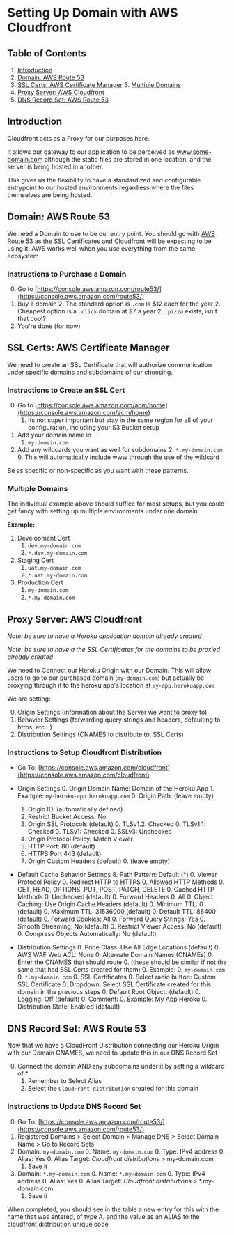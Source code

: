 # Setting Up Domain with AWS Cloudfront

## Table of Contents
1. [Introduction](#introduction)
2. [Domain: AWS Route 53](#domain)
3. [SSL Certs: AWS Certificate Manager](#ssl)
	3. [Multiple Domains](#ssl-multiple-domains)
4. [Proxy Server: AWS Cloudfront](#cloudfront)
5. [DNS Record Set: AWS Route 53](#dns)


## <a name="introduction"></a> Introduction
Cloudfront acts as a Proxy for our purposes here.

It allows our gateway to our application to be perceived as www.some-domain.com although the static files are stored in one location, and the server is being hosted in another. 

This gives us the flexibility to have a standardized and configurable entrypoint to our hosted environments regardless where the files themselves are being hosted. 

## <a name="domain"></a> Domain: AWS Route 53
We need a Domain to use to be our entry point.  You should go with [AWS Route 53] as the SSL Certificates and Cloudfront will be expecting to be using it.  AWS works well when you use everything from the same ecosystem

### Instructions to Purchase a Domain

0. Go to [https://console.aws.amazon.com/route53/](https://console.aws.amazon.com/route53/)
0. Buy a domain
	2.  The standard option is `.com` is $12 each for the year
	2.  Cheapest option is a `.click` domain at $7 a year
	2.  `.pizza` exists, isn't that cool?
0. You're done (for now)

## <a name="ssl"></a> SSL Certs: AWS Certificate Manager
We need to create an SSL Certificate that will authorize communication under specific domains and subdomains of our choosing. 

### Instructions to Create an SSL Cert

0. Go to [https://console.aws.amazon.com/acm/home](https://console.aws.amazon.com/acm/home)
	1. Its not super important but stay in the same region for all of your configuration, including your S3 Bucket setup
0. Add your domain name in
	1. `my-domain.com`
1. Add any wildcards you want as well for subdomains
	2. `*.my-domain.com`
	0. This will automatically include www through the use of the wildcard

Be as specific or non-specific as you want with these patterns.

### <a name="ssl-multiple-domains"></a> Multiple Domains

The individual example above should suffice for most setups, but you could get fancy with setting up multiple environments under one domain.

**Example:**

1. Development Cert
	1. `dev.my-domain.com`
	1. `*.dev.my-domain.com`
2. Staging Cert
	1. `uat.my-domain.com`
	1. `*.uat.my-domain.com`
3. Production Cert
	1. `my-domain.com`
	1. `*.my-domain.com`

## <a name="cloudfront"></a> Proxy Server: AWS Cloudfront

*Note: be sure to have a Heroku application domain already created*

*Note: be sure to have a the SSL Certificates for the domains to be proxied already created*

We need to Connect our Heroku Origin with our Domain. This will allow users to go to our purchased domain (`my-domain.com`) but actually be proxying through it to the heroku app's location at `my-app.herokuapp.com`

We are setting:0. Origin Settings (information about the Server we want to proxy to)
0. Behavior Settings (forwarding query strings and headers, defaulting to https, etc...)
0. Distribution Settings (CNAMES to distribute to, SSL Certs)

### Instructions to Setup Cloudfront Distribution

* Go To: [https://console.aws.amazon.com/cloudfront](https://console.aws.amazon.com/cloudfront)
* Origin Settings
	0. Origin Domain Name: Domain of the Heroku App
		1. Example: `my-heroku-app.herokuapp.com`
	0. Origin Path: (leave empty)
	1. Origin ID: (automatically defined)
	0. Restrict Bucket Access: No
	2. Origin SSL Protocols (default)
		0. TLSv1.2: Checked
		0. TLSv1.1: Checked
		0. TLSv1: Checked
		0. SSLv3: Unchecked
	3. Origin Protocol Policy: Match Viewer
	4. HTTP Port: 80 (default)
	5. HTTPS Port 443 (default)
	6. Origin Custom Headers (default)
		0. (leave empty)
	
* Default Cache Behavior Settings
	8. Path Pattern: Default (*)
	0. Viewer Protocol Policy
		0. Redirect HTTP to HTTPS
	0. Allowed HTTP Methods
		0. GET, HEAD, OPTIONS, PUT, POST, PATCH, DELETE
	0. Cached HTTP Methods
		0. Unchecked (default)
	0. Forward Headers
		0. All
	0. Object Caching: Use Origin Cache Headers (default)
	0. Minimum TTL: 0 (default)
	0. Maximum TTL: 31536000 (default)
	0. Default TTL: 86400 (default)
	0. Forward Cookies: All
	0. Forward Query Strings: Yes
	0. Smooth Streaming: No (default)
	0. Restrict Viewer Access: No (default)
	0. Compress Objects Automatically: No (default)
* Distribution Settings
	0. Price Class: Use All Edge Locations (default)
	0. AWS WAF Web ACL: None
	0. Alternate Domain Names (CNAMEs)
		0. Enter the CNAMES that should route
		0. (these should be similar if not the same that had SSL Certs created for them)
		0. Example: 
			0. `my-domain.com`
			0. `*.my-domain.com`
	0. SSL Certificates
		0. Select radio button: Custom SSL Certificate
		0. Dropdown: Select SSL Certificate created for this domain in the previous steps
	0. Default Root Object: <blank> (default)
	0. Logging: Off (default)
	0. Comment: <Insert comment about the environment this Cloudfront is for>
		0. Example: My App Heroku
	0. Distribution State: Enabled (default)


## <a name="dns"></a> DNS Record Set: AWS Route 53
Now that we have a CloudFront Distribution connecting our Heroku Origin with our Domain CNAMES, we need to update this in our DNS Record Set

0. Connect the domain AND any subdomains under it by setting a wildcard of * 
	1. Remember to Select Alias	0. Select the `CloudFront distribution` created for this domain
### Instructions to Update DNS Record Set

0. Go To: [https://console.aws.amazon.com/route53/](https://console.aws.amazon.com/route53/)
0. Registered Domains > Select Domain > Manage DNS > Select Domain Name > Go to Record Sets
0. Domain: `my-domain.com`
	0. Name: `my-domain.com`	0. Type: IPv4 address	0. Alias: Yes
	0. Alias Target: *Cloudfront distributions* > my-domain.com
	1. Save it0. Domain: `*.my-domain.com`	0. Name: `*.my-domain.com`	0. Type: IPv4 address	0. Alias: Yes
	0. Alias Target: *Cloudfront distributions* > *.my-domain.com
	1. Save it

When completed, you should see in the table a new entry for this with the name that was entered, of type A, and the value as an ALIAS to the cloudfront distribution unique code

[AWS Route 53]: https://aws.amazon.com/route53/